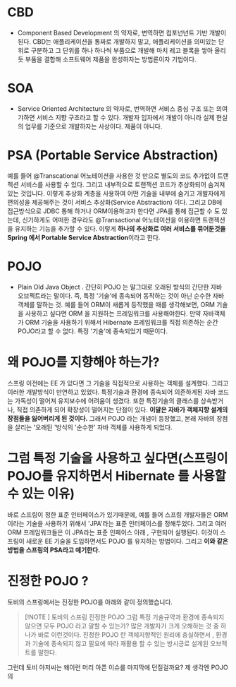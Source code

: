# CBD 
- Component Based Development 의 약자로, 변역하면 컴포넌넌트 기반 개발이 된다. CBD는 애플리케이션을 통짜로 개발하지 말고, 애플리케이션을 의미있는 단위로 구분하고 그 단위를 하나 하나씩 부품으로 개발해 마치 레고 블록을 쌓아 올리듯 부품을 결합해 소프트웨어 제품을 완성하자는 방법론이자 기법이다. 
# SOA 
- Service Oriented Architecture 의 약자로, 번역하면 서비스 중심 구조 또는 의여갸하면 서비스 지향 구조라고 할 수 있다. 개발자 입자에서 개발이 아니라 실제 현실의 업무를 기준으로 개발하자는 사상이다. 제품이 아니다. 

# PSA (Portable Service Abstraction)
예를 들어 @Transcational 어노테이션을 사용한 것 만으로 별도의 코드 추가없이 트랜젝션 서비스를 사용할 수 있다. 그리고 내부적으로 트랜잭션 코드가 추상화되어 숨겨져 있는 것입니다. 이렇게 추상화 계층을 사용하여 어떤 기술을 내부에 숨기고 개발자에게 편의성을 제공해주는 것이 서비스 추상화(Service Abstraction) 이다. 
그리고 DB에 접근방식으로 JDBC 통해 하거나 ORM이용하고자 한다면 JPA를 통해 접근할 수 도 있는데, 신기하게도 어떠한 경우라도 @Transactional 어노테이션을 이용하면 트랜젝션을 유지하는 기능을 추가할 수 있다. 이렇게 **하나의 추상화로 여러 서비스를 묶어둔것을 Spring 에서 Portable Service Abstraction**이라고 한다.


# POJO 
- Plain Old Java Object . 간단히 POJO 는 말그대로 오래된 방식의 간단한 자바 오브젝트라는 말이다. 즉, 특정 '기술'에 종속되어 동작하는 것이 아닌 순수한 자바 객체를 말하는 것. 
  예를 들어 ORM이 새롭게 등작했을 때를 생각해보면, ORM 기술을 사용하고 싶다면 ORM 을 지원하는 프레임워크를 사용해야한다. 만약 자바객체가 ORM 기술을 사용하기 위해서 Hibernate 프레임워크를 직접 의존하는 순간 POJO라고 할 수 없다. 특정 '기술'에 종속되었기 때문이다. 

# 왜 POJO를 지향해야 하는가? 
스프링 이전에는 EE 가 있다면 그 기술을 직접적으로 사용하는 객체를 설계했다. 그리고 이러한 개발방식이 만연하고 있었다. 특정기술과 환경에 종속되어 의존하게된 자바 코드는 가독성이 떨어져 유지보수에 어려움이 생겼다. 또한 특정기술의 클래스를 상속받거나, 직접 의존하게 되어 확장성이 떨어지는 단점이 있다. 
**이말은 자바가 객체지향 설계의 장점들을 잃어버리게 된 것이다.**
그래서 POJO 라는 개념이 등장했고, 본래 자바의 장점을 살리는 '오래된 '방식의 '순수한' 자바 객체를 사용하게 되었다. 

# 그럼 특정 기술을 사용하고 싶다면(스프링이 POJO를 유지하면서 Hibernate 를 사용할 수 있는 이유)
바로 스프링이 정한 표준 인터페이스가 있기때문에, 예를 들어 스프링 개발자들은 ORM이라는 기술을 사용하기 위해서 'JPA'라는 표준 인터페이스를 정해두었다. 그리고 여러 ORM 프레임워크들은 이 JPA라는 표준 인페이스 아래 , 구현되어 실행된다. 이것이 스프링이 새로운 EE 기술을 도입하면서도 POJO 를 유지하는 방법이다. 
그리고 **이와 같은 방법을 스프링의 PSA라고 예기한다.**

# 진정한 POJO ? 
토비의 스프링에서는 진정한 POJO를 아래와 같이 정의했습니다. 
>[!NOTE ] 토비의 스프링 진정한 POJO
> 그럼 특정 기술규약과 환경에 종속되지 않으면 모두 POJO 라고 말할 수 있는가? 많은 개발자가 크게 오해하는 것 중 하나가 바로 이런것이다. 
> 진정한 POJO 란 객체지향적인 원리에 충실하면서 , 
> 환경과 기술에 종속되지 않고 필요에 따라 재활용 할 수 있는 방시긍로 설계된 오브젝트를 말한다. 

그런데 토비 아저씨는 왜이런 머리 아픈 이슈를 마지막에 던질걸까요? 제 생각엔 POJO의 